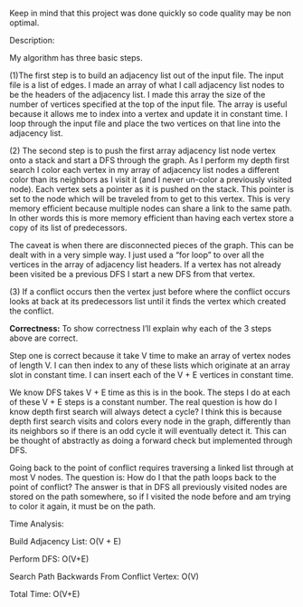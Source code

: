 Keep in mind that this project was done quickly so code quality may be non optimal.

Description:

My algorithm has three basic steps.
 
(1)The first step is to build an adjacency list out of the input file. The input file is a list of edges. I made an array of what I call adjacency list nodes to be the headers of the adjacency list. I made this array the size of the number of vertices specified at the top of the input file. The array is useful because it allows me to index into a vertex and update it in constant time. I loop through the input file and place the two vertices on that line into the adjacency list. 

(2) The second step is to push the first array adjacency list node vertex onto a stack and start a DFS through the graph. As I perform my depth first search I color each vertex in my array of adjacency list nodes a different color than its neighbors as I visit it (and I never un-color a previously visited node). Each vertex sets a pointer as it is pushed on the stack. This pointer is set to the node which will be traveled from to get to this vertex. This is very memory efficient because multiple nodes can share a link to the same path. In other words this is more memory efficient than having each vertex store a copy of its list of predecessors.
 
The caveat is when there are disconnected pieces of the graph. This can be dealt with in a very simple way. I just used a “for loop” to over all the vertices in the array of adjacency list headers. If a vertex has not already been visited be a previous DFS I start a new DFS from that vertex. 

(3) If a conflict occurs then the vertex just before where the conflict occurs looks at back at its predecessors list until it finds the vertex which created the conflict.  
	
**Correctness:**
	To show correctness I’ll explain why each of the 3 steps above are correct. 
	
Step one is correct because it take V time to make an array of vertex nodes of length V. I can then index to any of these lists which originate at an array slot in constant time. I can insert each of the V + E vertices in constant time.

We know DFS takes V + E time as this is in the book. The steps I do at each of these V + E steps is a constant number. The real question is how do I know depth first search will always detect a cycle? I think this is because depth first search visits and colors every node in the graph, differently than its neighbors so if there is an odd cycle it will eventually detect it. This can be thought of abstractly as doing a forward check but implemented through DFS.

Going back to the point of conflict requires traversing a linked list through at most V nodes. The question is: How do I that the path loops back to the point of conflict? The answer is that in DFS all previously visited nodes are stored on the path somewhere, so if I visited the node before and am trying to color it again, it must be on the path. 

Time Analysis:

Build Adjacency List: O(V + E)

Perform DFS: O(V+E)

Search Path Backwards From Conflict Vertex: O(V)

Total Time: O(V+E)
